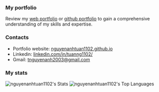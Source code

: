 <h3 align="left">My portfolio</h3>
Review my <a href="https://nguyenanhtuan1102.github.io/">web portfolio</a> or <a href="https://github.com/nguyenanhtuan1102/portfolio">github portfolio</a> to gain a comprehensive understanding of my skills and expertise.


<h3 align="left">Contacts</h3>

- Portfolio website: <a href="https://nguyenanhtuan1102.github.io/">nguyenanhtuan1102.github.io</a>
- Linkedin: <a href="https://linkedin.com/in/tuanng1102/">linkedin.com/in/tuanng1102/</a>
- Gmail: tnguyenanh2003@gmail.com

<h3 align="left">My stats</h3>

![nguyenanhtuan1102's Stats](https://github-readme-stats.vercel.app/api?username=nguyenanhtuan1102&theme=vue-dark&show_icons=true&hide_border=true&count_private=true) ![nguyenanhtuan1102's Top Languages](https://github-readme-stats.vercel.app/api/top-langs/?username=nguyenanhtuan1102&theme=vue-dark&show_icons=true&hide_border=true&layout=compact)
